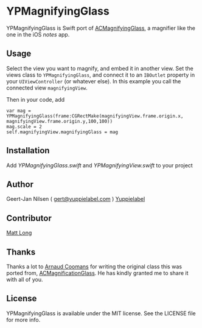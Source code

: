 # YPMagnifyingGlass

YPMagnifyingGlass is Swift port of [ACMagnifyingGlass](https://github.com/acoomans/iOS-MagnifyingGlass), a magnifier like the one in the iOS _notes_ app.

## Usage

Select the view you want to magnify, and embed it in another view. Set the views class to `YPMagnifyingGlass`, and connect it to an `IBOutlet` property in your `UIViewController` (or whatever else). In this example you call the connected view `magnifyingView`.

Then in your code, add
```
var mag = YPMagnifyingGlass(frame:CGRectMake(magnifyingView.frame.origin.x, magnifyingView.frame.origin.y,100,100))
mag.scale = 2
self.magnifyingView.magnifyingGlass = mag
```

## Installation

Add _YPMagnifyingGlass.swift_ and _YPMagnifyingView.swift_ to your project

## Author

Geert-Jan Nilsen ( gert@yuppielabel.com )
[Yuppielabel](http://yuppielabel.com)

## Contributor
[Matt Long](https://github.com/perlmunger)

## Thanks

Thanks a lot to [Arnaud Coomans](http://acoomans.com) for writing the original class this was ported from, [ACMagnificationGlass](https://github.com/acoomans/iOS-MagnifyingGlass). He has kindly granted me to share it with all of you.

## License

YPMagnifyingGlass is available under the MIT license. See the LICENSE file for more info.
